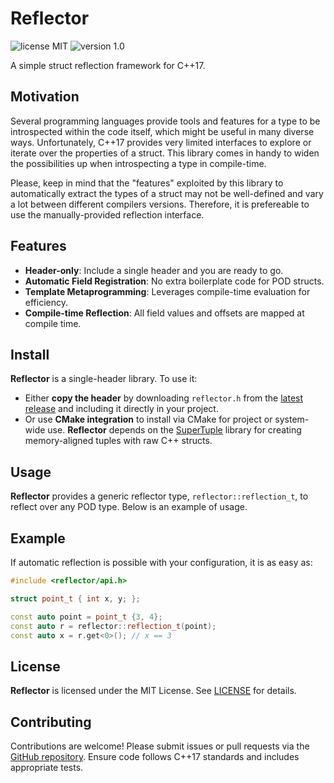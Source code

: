 # Reflector
![license MIT](https://img.shields.io/badge/license-MIT-lightgrey.svg)
![version 1.0](https://img.shields.io/badge/version-1.0-green.svg)

A simple struct reflection framework for C++17.

## Motivation
Several programming languages provide tools and features for a type to be introspected
within the code itself, which might be useful in many diverse ways. Unfortunately,
C++17 provides very limited interfaces to explore or iterate over the properties
of a struct. This library comes in handy to widen the possibilities up when introspecting
a type in compile-time.

Please, keep in mind that the "features" exploited by this library to automatically
extract the types of a struct may not be well-defined and vary a lot between different
compilers versions. Therefore, it is prefereable to use the manually-provided reflection
interface.

## Features

- **Header-only**: Include a single header and you are ready to go.
- **Automatic Field Registration**: No extra boilerplate code for POD structs.
- **Template Metaprogramming**: Leverages compile-time evaluation for efficiency.
- **Compile-time Reflection**: All field values and offsets are mapped at compile time.

## Install
**Reflector** is a single-header library. To use it:
- Either **copy the header** by downloading `reflector.h` from the
[latest release](https://github.com/rodriados/reflector/releases/latest) and including
it directly in your project.
- Or use **CMake integration** to install via CMake for project or system-wide use.
**Reflector** depends on the [SuperTuple](https://github.com/rodriados/supertuple)
library for creating memory-aligned tuples with raw C++ structs.

## Usage
**Reflector** provides a generic reflector type, `reflector::reflection_t`, to reflect
over any POD type. Below is an example of usage.

## Example
If automatic reflection is possible with your configuration, it is as easy as:
```cpp
#include <reflector/api.h>

struct point_t { int x, y; };

const auto point = point_t {3, 4};
const auto r = reflector::reflection_t(point);
const auto x = r.get<0>(); // x == 3
```

## License

**Reflector** is licensed under the MIT License. See
[LICENSE](https://github.com/rodriados/reflector/blob/main/LICENSE) for details.

## Contributing

Contributions are welcome! Please submit issues or pull requests via the
[GitHub repository](https://github.com/rodriados/reflector). Ensure code follows
C++17 standards and includes appropriate tests.
